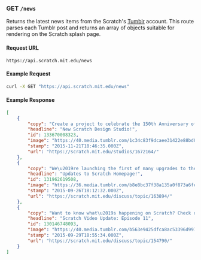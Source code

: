 ### GET `/news`

Returns the latest news items from the Scratch's [Tumblr](blogscratch.tumblr.com) account. This route parses each Tumblr post and returns an array of objects suitable for rendering on the Scratch splash page.

#### Request URL
`https://api.scratch.mit.edu/news`

#### Example Request
```bash
curl -X GET "https://api.scratch.mit.edu/news"
```

#### Example Response
```json
[
    {
        "copy": "Create a project to celebrate the 150th Anniversary of Alice in Wonderland for the new Scratch Design Studio!",
        "headline": "New Scratch Design Studio!",
        "id": 133670008323,
        "image": "https://40.media.tumblr.com/1c34c83f9dcaee31422e88bd88de4f00/tumblr_inline_nwuaehA1SR1szpavb_540.png",
        "stamp": "2015-11-21T18:46:35.000Z",
        "url": "https://scratch.mit.edu/studios/1672164/"
    },
    {
        "copy": "We\u2019re launching the first of many upgrades to the Scratch website! Learn more\u2026",
        "headline": "Updates to Scratch Homepage!",
        "id": 131962619508,
        "image": "https://36.media.tumblr.com/b8e8bc37f38a135a0f873a6fe7788701/tumblr_inline_nwuak8hOun1szpavb_540.png",
        "stamp": "2015-09-26T18:12:32.000Z",
        "url": "https://scratch.mit.edu/discuss/topic/163894/"
    },
    {
        "copy": "Want to know what\u2019s happening on Scratch? Check out the latest video update!",
        "headline": "Scratch Video Update: Episode 11",
        "id": 130146748093,
        "image": "https://40.media.tumblr.com/b563e9425dfca8ac53396d997db312ba/tumblr_inline_nwua1f4Chy1szpavb_540.png",
        "stamp": "2015-09-29T18:55:34.000Z",
        "url": "https://scratch.mit.edu/discuss/topic/154790/"
    }
]
```